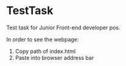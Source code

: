 # TestTask
 Test task for Junior Front-end developer pos.

In order to see the webpage:
1) Copy path of index.html
2) Paste into browser address bar

